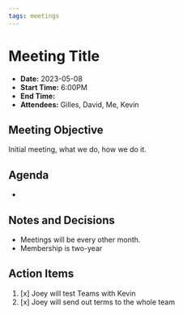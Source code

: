 ```yaml
---
tags: meetings
---
```

# Meeting Title
- **Date:** 2023-05-08
- **Start Time:** 6:00PM
- **End Time:**
- **Attendees:** Gilles, David, Me, Kevin

## Meeting Objective
Initial meeting, what we do, how we do it.

## Agenda
- 

## Notes and Decisions
- Meetings will be every other month.
- Membership is two-year

## Action Items
1. [x] Joey will test Teams with Kevin
2. [x] Joey will send out terms to the whole team